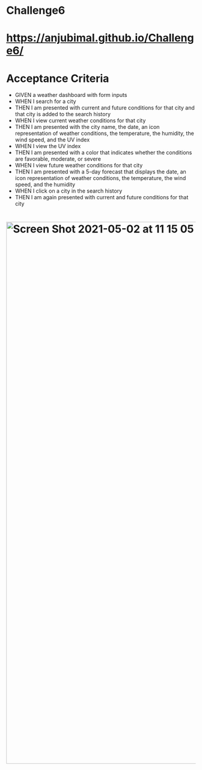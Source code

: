 # Challenge6

# https://anjubimal.github.io/Challenge6/


# Acceptance Criteria
* GIVEN a weather dashboard with form inputs
* WHEN I search for a city
* THEN I am presented with current and future conditions for that city and that city is added to the search history
* WHEN I view current weather conditions for that city
* THEN I am presented with the city name, the date, an icon representation of weather conditions, the temperature, the humidity, the wind speed, and the UV index
* WHEN I view the UV index
* THEN I am presented with a color that indicates whether the conditions are favorable, moderate, or severe
* WHEN I view future weather conditions for that city
* THEN I am presented with a 5-day forecast that displays the date, an icon representation of weather conditions, the temperature, the wind speed, and the humidity
* WHEN I click on a city in the search history
* THEN I am again presented with current and future conditions for that city


# <img width="1440" alt="Screen Shot 2021-05-02 at 11 15 05 PM" src="https://user-images.githubusercontent.com/43347674/116838452-6274c600-ab9c-11eb-8c69-27e2bbd21d06.png">
